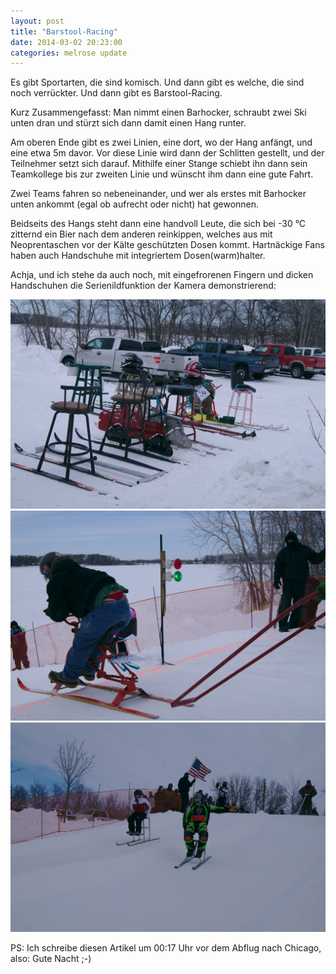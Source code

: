 ```yaml
---
layout: post
title: "Barstool-Racing"
date: 2014-03-02 20:23:00
categories: melrose update
---
```


Es gibt Sportarten, die sind komisch. Und dann gibt es welche, die sind noch verrückter. Und dann gibt es Barstool-Racing.

Kurz Zusammengefasst: Man nimmt einen Barhocker, schraubt zwei Ski unten dran und stürzt sich dann damit einen Hang runter.

Am oberen Ende gibt es zwei Linien, eine dort, wo der Hang anfängt, und eine etwa 5m davor. Vor diese Linie wird dann der Schlitten gestellt, und der Teilnehmer setzt sich darauf. Mithilfe einer Stange schiebt ihn dann sein Teamkollege bis zur zweiten Linie und wünscht ihm dann eine gute Fahrt.

Zwei Teams fahren so nebeneinander, und wer als erstes mit Barhocker unten ankommt (egal ob aufrecht oder nicht) hat gewonnen.

Beidseits des Hangs steht dann eine handvoll Leute, die sich bei -30 °C zitternd ein Bier nach dem anderen reinkippen, welches aus mit Neoprentaschen vor der Kälte geschützten Dosen kommt. Hartnäckige Fans haben auch Handschuhe mit integriertem Dosen(warm)halter.

Achja, und ich stehe da auch noch, mit eingefrorenen Fingern und dicken Handschuhen die Serienildfunktion der Kamera demonstrierend:

![img01](/assets/20140302/img_0001.jpg)
![img02](/assets/20140302/img_0002.jpg)
![img03](/assets/20140302/img_0003.jpg)

PS: Ich schreibe diesen Artikel um 00:17 Uhr vor dem Abflug nach Chicago, also: Gute Nacht ;-)